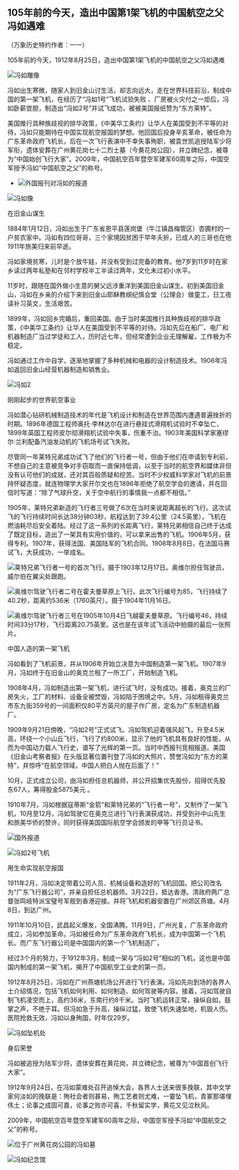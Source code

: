## 105年前的今天，造出中国第1架飞机的中国航空之父冯如遇难

（万象历史特约作者：一一）

105年前的今天，1912年8月25日，造出中国第1架飞机的中国航空之父冯如遇难

![冯如雕像](冯如雕像.jpeg)

​	冯如出生寒微，随家人到旧金山讨生活，却志向远大，走在世界科技前沿，制成中国的第一架飞机，在经历了“冯如1号”飞机试验失败 、厂房被火灾付之一炬后，冯如卧薪尝胆，制造出“冯如2号”并试飞成功，被被美国报纸赞为“东方莱特”。

​	美国推行具种族歧视的排华政策，《中美华工条约》让华人在美国受到不平等的对待，冯如只能期待在中国实现航空报国的梦想。他回国后投身辛亥革命，被任命为广东革命政府飞机长，后在一次飞行表演中不幸失事殉职，被袁世凯追授陆军少将军衔，遗体安葬在广州黄花岗七十二烈士墓（今黄花岗公园），并立碑纪念，被尊为“中国始创飞行大家”。2009年，中国航空百年暨空军建军60周年之际，中国空军授予冯如“中国航空之父”的称号。

- ![外国报刊对冯如的报道](外国报刊对冯如的报道.jpg)

![冯如像](冯如像.jpg)

在旧金山谋生

1884年1月12日，冯如出生于广东省恩平县莲岗堡（牛江镇昌梅管区）杏圃村的一户贫农家中。冯如有四位哥哥，三个家境因贫困于早年夭折，已成人的三哥也在他1911年旅美归来前早逝。

冯如家境贫寒，儿时是个放牛娃，并没有受到过完备的教育。他7岁到11岁时在家乡读过两年私塾和在邻村学校半工半读过两年，文化未过初小水平。

11岁时，跟随在国外做小生意的舅父远涉重洋到美国旧金山谋生。初到美国旧金山，冯如在乡亲的介绍下来到旧金山耶稣教纲纪慎会堂（公理会）做童工，日工夜读补习英文，生活艰苦。

1899年，冯如回乡完婚后，重回美国。由于当时美国推行具种族歧视的排华政策，《中美华工条约》让华人在美国受到不平等的对待。冯如先后在船厂、电厂和机器制造厂当过学徒和工人，历时近七年，但经常遭到企业无理解雇，工作极为不稳定。

冯如通过工作中自学，逐渐地掌握了多种机械和电器的设计制造技术。1906年冯如返回旧金山经营机器制造和销售业。

![冯如2](冯如2.jpg)



刚刚起步的世界航空事业

   冯如潜心钻研机械制造技术的年代是飞机设计和制造在世界范围内遭遇普遍挫折的时期。1896年德国工程师奥托·李林达尔在进行悬挂式滑翔机试验时不幸坠亡，1899年英国工程师皮尔彻滑翔机试验中失事，伤重不治。1903年美国科学家塞缪尔·兰利配备汽油发动机的飞机场号试飞失败。

尽管同一年莱特兄弟成功试飞了他们的飞行者一号，但由于他们在申请到专利前，不想自己的主意被竞争对手窃取而一直保持低调，以至于当时的航空界和媒体非但没有认可他们的成就，还对其百般质疑和挖苦。当时不少权威科学家对飞机的前景持怀疑态度，就连物理学大家开尔文也在1896年拒绝了航空学会的邀请，并在回信时写道：“除了气球升空，关于空中航行的事情我一点都不相信。”

1905年，莱特兄弟新造的飞行者三号做了6次在当时来说距离超长的飞行。这次试飞的飞行持续时间长达38分钟03秒，航程达到了39.4公里（24.5英里），飞机在燃油耗尽后安全着陆。经过了这一系列的长距离飞行，莱特兄弟相信自己终于达成了既定目标，造出了一架具有实用价值的，可以拿来出售的飞机。1906年5月，获得专利。1907年，获得法国、美国陆军的飞机合同。1908年8月8日，在法国马赛试飞，大获成功，一举成名。

![莱特兄弟飞行者一号的首次飞行。摄于1903年12月17日。奥维尔担任驾驶员，威尔伯在翼尖处跟跑。](莱特兄弟飞行者一号的首次飞行。摄于1903年12月17日。奥维尔担任驾驶员，威尔伯在翼尖处跟跑。.jpg)

![奥维尔驾驶飞行者二号在霍夫曼草原上飞行。此次飞行编号为85，飞行持续了40.2秒，距离约536米（1760英尺）。摄于1904年11月16日。](奥维尔驾驶飞行者二号在霍夫曼草原上飞行。此次飞行编号为85，飞行持续了40.2秒，距离约536米（1760英尺）。摄于1904年11月16日。.jpg)

![奥维尔驾驶飞行者三号在1905年10月4日飞越霍夫曼草原。飞行编号46，持续时间33分17秒，飞行距离20.75英里。这也是在该年试飞活动中拍摄的最后一张照片。](奥维尔驾驶飞行者三号在1905年10月4日飞越霍夫曼草原。飞行编号46，持续时间33分17秒，飞行距离20.75英里。这也是在该年试飞活动中拍摄的最后一张照片。.jpg)

中国人造的第一架飞机

冯如看到了飞机前景，并从1906年开始立决意为中国制造第一架飞机。1907年9月，冯如终于在旧金山的奥克兰租了一所工厂，开始制造飞机。

1908年4月，冯如制造出第一架飞机，进行试飞时，没有成功。接着，奥克兰的厂房失火，工厂的材料、设备全被焚毁，冯如陷于困境之中。5月，冯如租得奥克兰市东九街359号的一间面积仅80平方英尺的屋子作厂房，定名为广东制造机器厂。

1909年9月21日傍晚，“冯如2号”正式试飞。冯如驾机迎着强风起飞，升至4.5米高，环绕一个小山丘飞行，飞行了约800米，显示了他的飞机具有良好的性能，从而为中国动力载人飞行史，谱写了光辉的第一页。当时中西报刊竞相报道。美国《旧金山考察者报》在头版显著位置刊登了冯如的大照片，赞誉冯如为“东方的莱特”，并惊呼“在航空领域，中国人把白人抛在后面了！”

10月，正式成立公司，由冯如担任总机器师，并公开招集优先股份，招得优先股东67人，筹得股金5875美元 。

1910年7月，冯如根据寇蒂斯“金箭”和莱特兄弟的“飞行者一号”，又制作了一架飞机，10月至12月，冯如驾驶它在奥克兰进行飞行表演获成功，并受到孙中山先生和旅美华侨的赞许，同时获得美国国际航空学会颁发的甲等飞行员证书。

![国外报道](国外报道.jpg)

![冯如2号飞机](冯如2号飞机.jpg)

用生命实现航空报国

1911年2月，冯如决定带着公司人员、机械设备和造好的飞机回国。把公司改名为“广东飞行器公司”，并亲自担任总机器师。3月22日，抵达香港。清政府两广总督张鸣岐特派宝璧号军舰到香港迎接。并将飞机和机器安置在广州郊区燕塘。4月8日，到达广州。

1911年10月10日，武昌起义爆发，全国沸腾。11月9日，广州光复，广东革命政府成立，冯如参加革命。冯如被任命为广东革命政府飞机长，成为中国第一个飞机长。而广东飞行器公司是中国国内的第一个飞机制造厂。

经过3个月的努力，于1912年3月，制成一架与“冯如2号”相似的飞机，这也是中国国内制成的第一架飞机，揭开了中国航空工业史的第一页。

1912年8月25日，冯如在广州燕塘机场公开进行飞行表演。冯如先向到场的各界人士介绍情况，包括飞机如何利用、如何制造、如何驾驶等内容。接着，冯如驾驶自制飞机凌空而上，高约36米，东南行约8千米。当时飞机运转正常，操纵自如，鼓掌之声，不绝于耳。但冯如急于升高，操纵过猛，致使飞机失速坠地，机毁人伤。医院抢救无效，冯如以身殉国，时年仅29岁。

![冯如坠机处](冯如坠机处.jpg)

身后荣誉

冯如被追授为陆军少将，遗体安葬在黄花岗，并立碑纪念，被尊为“中国首创飞行大家”。

1912年9月24日，在冯如蒙难处召开追悼大会，各界人士送来很多挽联，其中文学家何淡如的挽联是：殉社会者则甚易，殉工艺者则尤难，一霎坠飞机，青冢那堪埋伟土；论事之成固可嘉，论事之败亦可喜，千秋留实学，黄花又见泣秋风。

2009年，中国航空百年暨空军建军60周年之际，中国空军授予冯如“中国航空之父”的称号。

![位于广州黄花岗公园的冯如墓](位于广州黄花岗公园的冯如墓.JPG)

![冯如纪念馆](冯如纪念馆.jpg)





